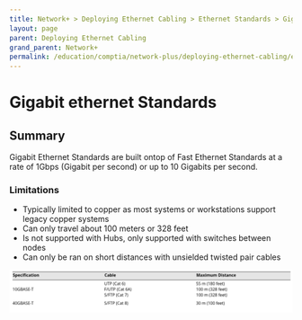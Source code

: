 ```yaml
---
title: Network+ > Deploying Ethernet Cabling > Ethernet Standards > Gigabit Ethernet Standards
layout: page
parent: Deploying Ethernet Cabling
grand_parent: Network+
permalink: /education/comptia/network-plus/deploying-ethernet-cabling/ethernet-standards/gigabit-ethernet-standard/
---
```


# Gigabit ethernet Standards

## Summary

Gigabit Ethernet Standards are built ontop of Fast Ethernet Standards at a rate of 1Gbps (Gigabit per second) or up to 10 Gigabits per second.

### Limitations

- Typically limited to copper as most systems or workstations support legacy copper systems
- Can only travel about 100 meters or 328 feet
- Is not supported with Hubs, only supported with switches between nodes
- Can only be ran on short distances with unsielded twisted pair cables


![Gigabit Ethernet Standards](gigabit-ethernet-standards.png)